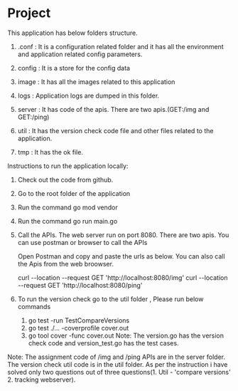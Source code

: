 # Project

This application has below folders structure.

1. .conf : It is a configuration related folder and it has all the environment and application related config parameters.

2. config : It is a store  for the config data

3. image : It has all the images related to this application

4. logs : Application logs are dumped in this folder.

5. server : It has code of the apis. There are two apis.(GET:/img and GET:/ping)

6. util : It has the version check code file and other files related to the application.

7. tmp : It has the ok file.

Instructions to run the application locally:

 1. Check out the code from github.

 2. Go to the root folder of the application

 3. Run the command go mod vendor

 4. Run the command go run main.go

 5. Call the APIs. The web server run on port 8080. There are two apis. You can use postman or browser to call the APIs

    Open Postman and copy and paste the urls as below. You can also call the Apis from the web broowser.

    curl --location --request GET 'http://localhost:8080/img'
    curl --location --request GET 'http://localhost:8080/ping'

 6. To run the version check go to the util folder , Please run below commands
    1. go test -run TestCompareVersions 
    2. go test ./... -coverprofile cover.out
    3. go tool cover -func cover.out
    Note: The version.go has the version check code and version_test.go has the test cases.

Note: The assignment code of /img and /ping APIs are in the server folder. The version check util code is in the util folder. As per the instruction i have solved only two questions out of three questions(1. Util - 'compare versions' 2. tracking webserver).
 
